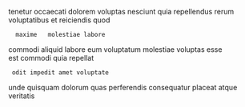 <!--
title: Front-line 6th generation interface
author: Meaghan
date: 2015-02-23-1509
link: 2015-02-23-1509-front-line-6th-generation-interface
tags: [IOS,Linux,JavaScript,beards]
-->

 tenetur occaecati dolorem
voluptas  nesciunt quia
repellendus rerum 
 voluptatibus et reiciendis    quod  
 	  maxime   molestiae labore 
commodi aliquid labore     eum
voluptatum  molestiae  voluptas esse   
est  commodi quia repellat
 	 odit impedit amet voluptate 
  unde quisquam
dolorum  quas  perferendis consequatur placeat atque veritatis